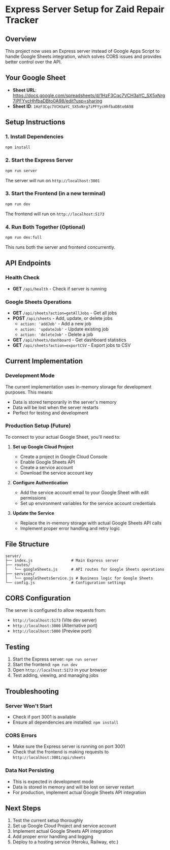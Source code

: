 # Express Server Setup for Zaid Repair Tracker

## Overview
This project now uses an Express server instead of Google Apps Script to handle Google Sheets integration, which solves CORS issues and provides better control over the API.

## Your Google Sheet
- **Sheet URL**: https://docs.google.com/spreadsheets/d/1HzF3Cqc7VCH3aYC_SX5xNrg7iPFYycHhfbaDBto0A98/edit?usp=sharing
- **Sheet ID**: `1HzF3Cqc7VCH3aYC_SX5xNrg7iPFYycHhfbaDBto0A98`

## Setup Instructions

### 1. Install Dependencies
```bash
npm install
```

### 2. Start the Express Server
```bash
npm run server
```
The server will run on `http://localhost:3001`

### 3. Start the Frontend (in a new terminal)
```bash
npm run dev
```
The frontend will run on `http://localhost:5173`

### 4. Run Both Together (Optional)
```bash
npm run dev:full
```
This runs both the server and frontend concurrently.

## API Endpoints

### Health Check
- **GET** `/api/health` - Check if server is running

### Google Sheets Operations
- **GET** `/api/sheets?action=getAllJobs` - Get all jobs
- **POST** `/api/sheets` - Add, update, or delete jobs
  - `action: 'addJob'` - Add a new job
  - `action: 'updateJob'` - Update existing job
  - `action: 'deleteJob'` - Delete a job
- **GET** `/api/sheets/dashboard` - Get dashboard statistics
- **GET** `/api/sheets?action=exportCSV` - Export jobs to CSV

## Current Implementation

### Development Mode
The current implementation uses in-memory storage for development purposes. This means:
- Data is stored temporarily in the server's memory
- Data will be lost when the server restarts
- Perfect for testing and development

### Production Setup (Future)
To connect to your actual Google Sheet, you'll need to:

1. **Set up Google Cloud Project**
   - Create a project in Google Cloud Console
   - Enable Google Sheets API
   - Create a service account
   - Download the service account key

2. **Configure Authentication**
   - Add the service account email to your Google Sheet with edit permissions
   - Set up environment variables for the service account credentials

3. **Update the Service**
   - Replace the in-memory storage with actual Google Sheets API calls
   - Implement proper error handling and retry logic

## File Structure
```
server/
├── index.js                 # Main Express server
├── routes/
│   └── googleSheets.js      # API routes for Google Sheets operations
├── services/
│   └── googleSheetsService.js # Business logic for Google Sheets
└── config.js                # Configuration settings
```

## CORS Configuration
The server is configured to allow requests from:
- `http://localhost:5173` (Vite dev server)
- `http://localhost:3000` (Alternative port)
- `http://localhost:5000` (Preview port)

## Testing
1. Start the Express server: `npm run server`
2. Start the frontend: `npm run dev`
3. Open `http://localhost:5173` in your browser
4. Test adding, viewing, and managing jobs

## Troubleshooting

### Server Won't Start
- Check if port 3001 is available
- Ensure all dependencies are installed: `npm install`

### CORS Errors
- Make sure the Express server is running on port 3001
- Check that the frontend is making requests to `http://localhost:3001/api/sheets`

### Data Not Persisting
- This is expected in development mode
- Data is stored in memory and will be lost on server restart
- For production, implement actual Google Sheets API integration

## Next Steps
1. Test the current setup thoroughly
2. Set up Google Cloud Project and service account
3. Implement actual Google Sheets API integration
4. Add proper error handling and logging
5. Deploy to a hosting service (Heroku, Railway, etc.)

